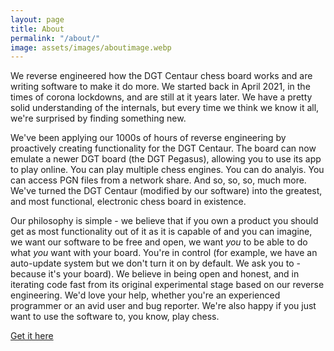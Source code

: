 ```yaml
---
layout: page
title: About
permalink: "/about/"
image: assets/images/aboutimage.webp
---
```


We reverse engineered how the DGT Centaur chess board works and are writing software to make it do more. We started back in April 2021, in the times of corona lockdowns, and are still at it years later. We have a pretty solid understanding of the internals, but every time we think we know it all, we're surprised by finding something new.

We've been applying our 1000s of hours of reverse engineering by proactively creating functionality for the DGT Centaur. The board can now emulate a newer DGT board (the DGT Pegasus), allowing you to use its app to play online. You can play multiple chess engines. You can do analyis. You can access PGN files from a network share. And so, so, so, much more. We've turned the DGT Centaur (modified by our software) into the greatest, and most functional, electronic chess board in existence.

Our philosophy is simple - we believe that if you own a product you should get as most functionality out of it as it is capable of and you can imagine, we want our software to be free and open, we want *you* to be able to do what *you* want with your board. You're in control (for example, we have an auto-update system but we don't turn it on by default. We ask you to - because it's your board). We believe in being open and honest, and in iterating code fast from its original experimental stage based on our reverse engineering. We'd love your help, whether you're an experienced programmer or an avid user and bug reporter. We're also happy if you just want to use the software to, you know, play chess.

[Get it here](https://github.com/EdNekebno/DGTCentaurMods)

